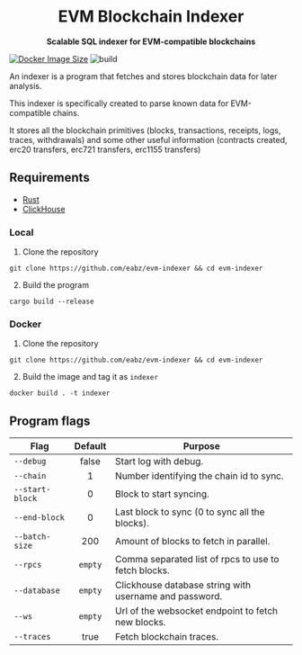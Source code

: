 <h1 align="center">
<strong>EVM Blockchain Indexer</strong>
</h1>
<p align="center">
<strong>Scalable SQL indexer for EVM-compatible blockchains</strong>
</p>

[![Docker Image Size](https://badgen.net/docker/size/0xeabz/evm-indexer/main?icon=docker&label=image%20size)](https://hub.docker.com/r/0xeabz/evm-indexer)
![build](https://github.com/eabz/evm-indexer/actions/workflows/build.yml/badge.svg)

An indexer is a program that fetches and stores blockchain data for later analysis.

This indexer is specifically created to parse known data for EVM-compatible chains.

It stores all the blockchain primitives (blocks, transactions, receipts, logs, traces, withdrawals) and some other useful information (contracts created, erc20 transfers, erc721 transfers, erc1155 transfers)

## Requirements

- [Rust](https://www.rust-lang.org/tools/install)
- [ClickHouse](https://clickhouse.com/)


### Local

1. Clone the repository

```
git clone https://github.com/eabz/evm-indexer && cd evm-indexer
```

2. Build the program

```
cargo build --release
```

### Docker

1. Clone the repository

```
git clone https://github.com/eabz/evm-indexer && cd evm-indexer
```

2. Build the image and tag it as `indexer`

```
docker build . -t indexer
```

## Program flags

| Flag            | Default | Purpose                                                |
| --------------- | :-----: | ------------------------------------------------------ |
| `--debug`       |  false  | Start log with debug.                                  |
| `--chain`       |    1    | Number identifying the chain id to sync.               |
| `--start-block` |    0    | Block to start syncing.                                |
| `--end-block`   |    0    | Last block to sync (0 to sync all the blocks).         |
| `--batch-size`  |   200   | Amount of blocks to fetch in parallel.                 |
| `--rpcs`        | `empty` | Comma separated list of rpcs to use to fetch blocks.   |
| `--database`    | `empty` | Clickhouse database string with username and password. |
| `--ws`          | `empty` | Url of the websocket endpoint to fetch new blocks.     |
| `--traces`      | true    | Fetch blockchain traces.                               |
